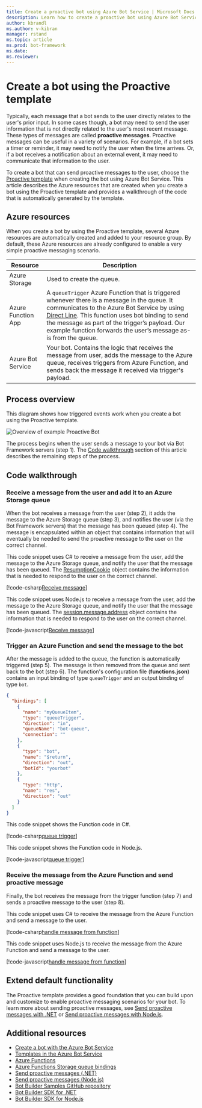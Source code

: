 ```yaml
---
title: Create a proactive bot using Azure Bot Service | Microsoft Docs
description: Learn how to create a proactive bot using Azure Bot Service.
author: kbrandl
ms.author: v-kibran
manager: rstand
ms.topic: article
ms.prod: bot-framework
ms.date: 
ms.reviewer: 
---
```


# Create a bot using the Proactive template

Typically, each message that a bot sends to the user directly relates to the user's prior input. In some cases though, a bot may need to send the user information that is not directly related to the user's most recent message. These types of messages are called **proactive messages**. Proactive messages can be useful in a variety of scenarios. For example, if a bot sets a timer or reminder, it may need to notify the user when the time arrives. Or, if a bot receives a notification about an external event, it may need to communicate that information to the user. 

To create a bot that can send proactive messages to the user, choose the [Proactive template](~/azure/azure-bot-service-templates.md) when creating the bot using Azure Bot Service. This article describes the Azure resources that are created when you create a bot using the Proactive template and provides a walkthrough of the code that is automatically generated by the template.

## Azure resources

When you create a bot by using the Proactive template, several Azure resources are automatically created and added to your resource group. By default, these Azure resources are already configured to enable a very simple proactive messaging scenario. 

| Resource | Description |
|----|----|
| Azure Storage | Used to create the queue. |
| Azure Function App | A `queueTrigger` Azure Function that is triggered whenever there is a message in the queue. It communicates to the Azure Bot Service by using [Direct Line][directLine]. This function uses bot binding to send the message as part of the trigger’s payload. Our example function forwards the user’s message as-is from the queue.
| Azure Bot Service | Your bot. Contains the logic that receives the message from user, adds the message to the Azure queue, receives triggers from Azure Function, and sends back the message it received via trigger's payload. |

## Process overview

This diagram shows how triggered events work when you create a bot using the Proactive template.

![Overview of example Proactive Bot](~/media/azure-bot-proactive-diagram.png)

The process begins when the user sends a message to your bot via Bot Framework servers (step 1). The [Code walkthrough](#code-walkthrough) section of this article describes the remaining steps of the process.

## Code walkthrough

### Receive a message from the user and add it to an Azure Storage queue

When the bot receives a message from the user (step 2), it adds the message to the Azure Storage queue (step 3), and notifies the user (via the Bot Framework servers) that the message has been queued (step 4). 
The message is encapsulated within an object that contains information that will eventually be needed to send the proactive message to the user on the correct channel. 

This code snippet uses C# to receive a message from the user, add the message to the Azure Storage queue, and notify the user that the message has been queued. The [ResumptionCookie][resumptionCookie] object contains the information that is needed to respond to the user on the correct channel.

[!code-csharp[Receive message](~/includes/code/azure-bot-service-template-proactive.cs#receiveMessage)]

This code snippet uses Node.js to receive a message from the user, add the message to the Azure Storage queue, and notify the user that the message has been queued. The [session.message.address][sessionMessageAddress] object contains the information that is needed to respond to the user on the correct channel.

[!code-javascript[Receive message](~/includes/code/azure-bot-service-template-proactive.js#receiveMessage)]

### Trigger an Azure Function and send the message to the bot

After the message is added to the queue, the function is automatically triggered (step 5). The message is then removed from the queue and sent back to the bot (step 6). The function's configuration file (**functions.json**) contains an input binding of type `queueTrigger` and an output binding of type `bot`.

```json
{
  "bindings": [
    {
      "name": "myQueueItem",
      "type": "queueTrigger",
      "direction": "in",
      "queueName": "bot-queue",
      "connection": ""
    },
    {
      "type": "bot",
      "name": "$return",
      "direction": "out",
      "botId": "yourbot"
    },
    {
      "type": "http",
      "name": "res",
      "direction": "out"
    }
  ]
}
```

This code snippet shows the Function code in C#.

[!code-csharp[queue trigger](~/includes/code/azure-bot-service-template-proactive.cs#queueTrigger)]

This code snippet shows the Function code in Node.js.

[!code-javascript[queue trigger](~/includes/code/azure-bot-service-template-proactive.js#queueTrigger)]

### Receive the message from the Azure Function and send proactive message

Finally, the bot receives the message from the trigger function (step 7) and sends a proactive message to the user (step 8).

This code snippet uses C# to receive the message from the Azure Function and send a message to the user.

[!code-csharp[handle message from function](~/includes/code/azure-bot-service-template-proactive.cs#handleMessageFromFunction)]

This code snippet uses Node.js to receive the message from the Azure Function and send a message to the user.

[!code-javascript[handle message from function](~/includes/code/azure-bot-service-template-proactive.js#handleMessageFromFunction)]

## Extend default functionality

The Proactive template provides a good foundation that you can build upon and customize to enable proactive messaging scenarios for your bot. To learn more about sending proactive messages, see [Send proactive messages with .NET](~/dotnet/bot-builder-dotnet-proactive-messages.md) or [Send proactive messages with Node.js](~/nodejs/bot-builder-nodejs-proactive-messages.md). 

## Additional resources

- [Create a bot with the Azure Bot Service](~/azure/azure-bot-service-quickstart.md)
- [Templates in the Azure Bot Service](~/azure/azure-bot-service-templates.md)
- <a href="https://azure.microsoft.com/en-us/documentation/services/functions/" target="_blank">Azure Functions</a>
- <a href="https://azure.microsoft.com/en-us/documentation/articles/functions-bindings-storage-queue" target="_blank">Azure Functions Storage queue bindings</a>
- [Send proactive messages (.NET)](~/dotnet/bot-builder-dotnet-proactive-messages.md) 
- [Send proactive messages (Node.js)](~/nodejs/bot-builder-nodejs-proactive-messages.md)
- <a href="https://github.com/Microsoft/BotBuilder-Samples" target="_blank">Bot Builder Samples GitHub repository</a>
- [Bot Builder SDK for .NET](~/dotnet/bot-builder-dotnet-overview.md)
- [Bot Builder SDK for Node.js](~/nodejs/index.md)

[directLine]: https://docs.botframework.com/en-us/restapi/directline3/#navtitle

[resumptionCookie]: https://docs.botframework.com/en-us/csharp/builder/sdkreference/dc/d2b/class_microsoft_1_1_bot_1_1_builder_1_1_dialogs_1_1_resumption_cookie.html

[sessionMessageAddress]: https://docs.botframework.com/en-us/node/builder/chat-reference/interfaces/_botbuilder_d_.iaddress.html
